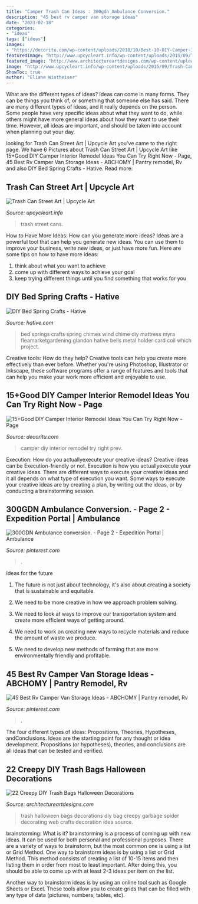 ```yaml
---
title: "Camper Trash Can Ideas : 300gdn Ambulance Conversion."
description: "45 best rv camper van storage ideas"
date: "2023-02-18"
categories:
- "ideas"
tags: ["ideas"]
images:
- "https://decoritu.com/wp-content/uploads/2018/10/Best-18-DIY-Camper-Interior-Remodel-Ideas-You-Can-Try-Right-Now-03.jpg"
featuredImage: "http://www.upcycleart.info/wp-content/uploads/2015/09/Trash-Cans-Street-Art-Ideas.jpg"
featured_image: "http://www.architectureartdesigns.com/wp-content/uploads/2013/09/730.jpg"
image: "http://www.upcycleart.info/wp-content/uploads/2015/09/Trash-Cans-Street-Art-Ideas.jpg"
ShowToc: true
author: "Eliane Wintheiser"
---
```



What are the different types of ideas?
Ideas can come in many forms. They can be things you think of, or something that someone else has said. There are many different types of ideas, and it really depends on the person. Some people have very specific ideas about what they want to do, while others might have more general ideas about how they want to use their time. However, all ideas are important, and should be taken into account when planning out your day.

	

		
looking for Trash Can Street Art | Upcycle Art you've came to the right page. We have 6 Pictures about Trash Can Street Art | Upcycle Art like 15+Good DIY Camper Interior Remodel Ideas You Can Try Right Now - Page, 45 Best Rv Camper Van Storage Ideas - ABCHOMY | Pantry remodel, Rv and also DIY Bed Spring Crafts - Hative. Read more:
		
    
## Trash Can Street Art | Upcycle Art

<img loading=lazy src="http://www.upcycleart.info/wp-content/uploads/2015/09/Trash-Cans-Street-Art-Ideas.jpg" onerror="this.onerror=null;this.src='https://tse4.mm.bing.net/th?id=OIP.CUernsLAy27w_1LREWo_FQHaIC&amp;pid=15.1';" alt="Trash Can Street Art | Upcycle Art">

_Source: upcycleart.info_

>trash street cans. 

	

How to Have More Ideas: How can you generate more ideas?
Ideas are a powerful tool that can help you generate new ideas. You can use them to improve your business, write new ideas, or just have more fun. Here are some tips on how to have more ideas: 
1. think about what you want to achieve 
2. come up with different ways to achieve your goal 
3. keep trying different things until you find something that works for you 

    
## DIY Bed Spring Crafts - Hative

<img loading=lazy src="http://hative.com/wp-content/uploads/2015/02/bed-spring-crafts/2-bed-spring-crafts.jpg" onerror="this.onerror=null;this.src='https://tse1.mm.bing.net/th?id=OIP.oyvRnfecT4qp0e4RmoTP3gHaJ4&amp;pid=15.1';" alt="DIY Bed Spring Crafts - Hative">

_Source: hative.com_

>bed springs crafts spring chimes wind chime diy mattress myra fleamarketgardening glandon hative bells metal holder card coil which project. 

	

Creative tools: How do they help?
Creative tools can help you create more effectively than ever before. Whether you're using Photoshop, Illustrator or Inkscape, these software programs offer a range of features and tools that can help you make your work more efficient and enjoyable to use.

    
## 15+Good DIY Camper Interior Remodel Ideas You Can Try Right Now - Page

<img loading=lazy src="https://decoritu.com/wp-content/uploads/2018/10/Best-18-DIY-Camper-Interior-Remodel-Ideas-You-Can-Try-Right-Now-03.jpg" onerror="this.onerror=null;this.src='https://tse3.mm.bing.net/th?id=OIP.tzAeGNKpImUFgoin6mHBwQHaLH&amp;pid=15.1';" alt="15+Good DIY Camper Interior Remodel Ideas You Can Try Right Now - Page">

_Source: decoritu.com_

>camper diy interior remodel try right prev. 

	

Execution: How do you actuallyexecute your creative ideas?
Creative ideas can be Execution-friendly or not. Execution is how you actuallyexecute your creative ideas. There are different ways to execute your creative ideas and it all depends on what type of execution you want. Some ways to execute your creative ideas are by creating a plan, by writing out the ideas, or by conducting a brainstorming session.

    
## 300GDN Ambulance Conversion. - Page 2 - Expedition Portal | Ambulance

<img loading=lazy src="https://i.pinimg.com/736x/fe/d5/37/fed53742cab025e08879cefec274d096.jpg" onerror="this.onerror=null;this.src='https://tse3.mm.bing.net/th?id=OIP.N1ESIKBu0FEORiSQHXQmPAHaE8&amp;pid=15.1';" alt="300GDN Ambulance conversion. - Page 2 - Expedition Portal | Ambulance">

_Source: pinterest.com_

>. 

	

Ideas for the future
1. The future is not just about technology, it's also about creating a society that is sustainable and equitable.
2. We need to be more creative in how we approach problem solving.

3. We need to look at ways to improve our transportation system and create more efficient ways of getting around.

4. We need to work on creating new ways to recycle materials and reduce the amount of waste we produce.

5. We need to develop new methods of farming that are more environmentally friendly and profitable.

    
## 45 Best Rv Camper Van Storage Ideas - ABCHOMY | Pantry Remodel, Rv

<img loading=lazy src="https://i.pinimg.com/736x/44/ba/5b/44ba5b44c410d872714a28b9cc3ca151.jpg" onerror="this.onerror=null;this.src='https://tse1.mm.bing.net/th?id=OIP.NMdWV3OQlFj3oRv5LVp5ywHaLH&amp;pid=15.1';" alt="45 Best Rv Camper Van Storage Ideas - ABCHOMY | Pantry remodel, Rv">

_Source: pinterest.com_

>. 

	

The four different types of ideas: Propositions, Theories, Hypotheses, andConclusions.
Ideas are the starting point for any thought or idea development. Propositions (or hypotheses), theories, and conclusions are all ideas that can be tested and verified.

    
## 22 Creepy DIY Trash Bags Halloween Decorations

<img loading=lazy src="http://www.architectureartdesigns.com/wp-content/uploads/2013/09/730.jpg" onerror="this.onerror=null;this.src='https://tse2.mm.bing.net/th?id=OIP.aCvwgNEwhNKe745b_TOHVQHaJ3&amp;pid=15.1';" alt="22 Creepy DIY Trash Bags Halloween Decorations">

_Source: architectureartdesigns.com_

>trash halloween bags decorations diy bag creepy garbage spider decorating web crafts decoration idea source. 

	

brainstorming: What is it?
brainstorming is a process of coming up with new ideas. It can be used for both personal and professional purposes. There are a variety of ways to brainstorm, but the most common one is using a list or Grid Method.
One way to brainstorm ideas is by using a list or Grid Method. This method consists of creating a list of 10-15 items and then listing them in order from most to least important. After doing this, you should be able to come up with at least 2-3 ideas per item on the list.

Another way to brainstorm ideas is by using an online tool such as Google Sheets or Excel. These tools allow you to create grids that can be filled with any type of data (pictures, numbers, tables, etc).


